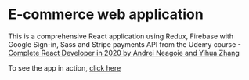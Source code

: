 # E-commerce web application


This is a comprehensive React application using Redux, Firebase with Google Sign-in, Sass and Stripe payments API from the Udemy course -<a href= "https://www.udemy.com/course/complete-react-developer-zero-to-mastery/">Complete React Developer in 2020 by Andrei Neagoie and Yihua Zhang</a>

To see the app in action, <a href= "https://oca-live.herokuapp.com/">click here<a>
